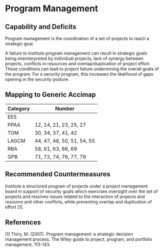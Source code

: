 # Program Management

## Capability and Deficits

Program management is the coordination of a set of projects to reach a strategic goal.

A failure to institute program management can result in strategic goals being misinterpreted by individual projects, lack of synergy between projects, conflicts in resources and overlap/duplication of project effort.  These conditions can lead to project failure undermining the overall goals of the program.  For a security program, this increases the likelihood of gaps opening in the security posture.

## Mapping to Generic Accimap

|Category | Number |
| --- | --- |
|EES     |      |
|PPAA  | 12, 14, 21, 23, 25, 27 |
|TOM   |30, 34, 37, 41, 42|
|LAGCM |44, 47, 48, 50, 51, 54, 55|
|RBA   |58, 61, 63, 66, 69|
|GPB   | 71, 72, 74, 76, 77, 79|

## Recommended Countermeasures

Institute a structured program of projects under a project management board in support of security goals which exercises oversight over the set of projects and resolves issues related to the interaction of projects and resource and other conflicts, while preventing overlap and duplication of effort [1].

## References

[1] Thiry, M. (2007). Program management: a strategic decision management process. The Wiley guide to project, program, and portfolio management, 113-143.
